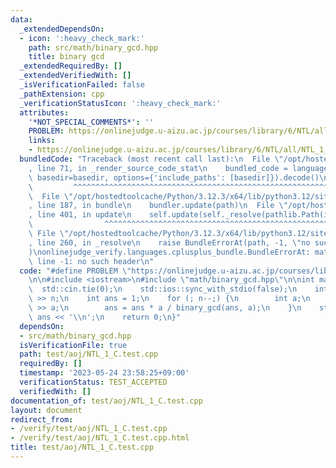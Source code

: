 ```yaml
---
data:
  _extendedDependsOn:
  - icon: ':heavy_check_mark:'
    path: src/math/binary_gcd.hpp
    title: binary gcd
  _extendedRequiredBy: []
  _extendedVerifiedWith: []
  _isVerificationFailed: false
  _pathExtension: cpp
  _verificationStatusIcon: ':heavy_check_mark:'
  attributes:
    '*NOT_SPECIAL_COMMENTS*': ''
    PROBLEM: https://onlinejudge.u-aizu.ac.jp/courses/library/6/NTL/all/NTL_1_C
    links:
    - https://onlinejudge.u-aizu.ac.jp/courses/library/6/NTL/all/NTL_1_C
  bundledCode: "Traceback (most recent call last):\n  File \"/opt/hostedtoolcache/Python/3.12.3/x64/lib/python3.12/site-packages/onlinejudge_verify/documentation/build.py\"\
    , line 71, in _render_source_code_stat\n    bundled_code = language.bundle(stat.path,\
    \ basedir=basedir, options={'include_paths': [basedir]}).decode()\n          \
    \         ^^^^^^^^^^^^^^^^^^^^^^^^^^^^^^^^^^^^^^^^^^^^^^^^^^^^^^^^^^^^^^^^^^^^^^^^^^^^^^^^^\n\
    \  File \"/opt/hostedtoolcache/Python/3.12.3/x64/lib/python3.12/site-packages/onlinejudge_verify/languages/cplusplus.py\"\
    , line 187, in bundle\n    bundler.update(path)\n  File \"/opt/hostedtoolcache/Python/3.12.3/x64/lib/python3.12/site-packages/onlinejudge_verify/languages/cplusplus_bundle.py\"\
    , line 401, in update\n    self.update(self._resolve(pathlib.Path(included), included_from=path))\n\
    \                ^^^^^^^^^^^^^^^^^^^^^^^^^^^^^^^^^^^^^^^^^^^^^^^^^^^^^^^^^\n \
    \ File \"/opt/hostedtoolcache/Python/3.12.3/x64/lib/python3.12/site-packages/onlinejudge_verify/languages/cplusplus_bundle.py\"\
    , line 260, in _resolve\n    raise BundleErrorAt(path, -1, \"no such header\"\
    )\nonlinejudge_verify.languages.cplusplus_bundle.BundleErrorAt: math/binary_gcd.hpp:\
    \ line -1: no such header\n"
  code: "#define PROBLEM \"https://onlinejudge.u-aizu.ac.jp/courses/library/6/NTL/all/NTL_1_C\"\
    \n\n#include <iostream>\n#include \"math/binary_gcd.hpp\"\n\nint main() {\n  \
    \  std::cin.tie(0);\n    std::ios::sync_with_stdio(false);\n    int n;\n    std::cin\
    \ >> n;\n    int ans = 1;\n    for (; n--;) {\n        int a;\n        std::cin\
    \ >> a;\n        ans = ans * a / binary_gcd(ans, a);\n    }\n    std::cout <<\
    \ ans << '\\n';\n    return 0;\n}"
  dependsOn:
  - src/math/binary_gcd.hpp
  isVerificationFile: true
  path: test/aoj/NTL_1_C.test.cpp
  requiredBy: []
  timestamp: '2023-05-24 23:58:25+09:00'
  verificationStatus: TEST_ACCEPTED
  verifiedWith: []
documentation_of: test/aoj/NTL_1_C.test.cpp
layout: document
redirect_from:
- /verify/test/aoj/NTL_1_C.test.cpp
- /verify/test/aoj/NTL_1_C.test.cpp.html
title: test/aoj/NTL_1_C.test.cpp
---
```

